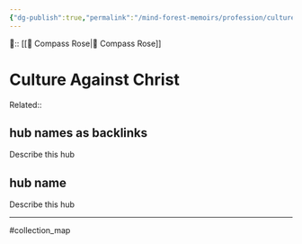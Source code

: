 ```yaml
---
{"dg-publish":true,"permalink":"/mind-forest-memoirs/profession/culture-against-christ/culture-against-christ/"}
---
```



🔺:: [[🧭 Compass Rose\|🧭 Compass Rose]]
# Culture Against Christ
Related:: 


## hub names as backlinks
Describe this hub



## hub name 
Describe this hub







---
#collection_map
